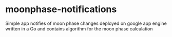 moonphase-notifications
=======================

Simple app notifies of moon phase changes deployed on google app engine written in a Go and contains algorithm for the moon phase calculation
